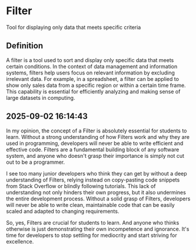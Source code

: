 # Filter

Tool for displaying only data that meets specific criteria

## Definition
A filter is a tool used to sort and display only specific data that meets certain conditions. In the context of data management and information systems, filters help users focus on relevant information by excluding irrelevant data. For example, in a spreadsheet, a filter can be applied to show only sales data from a specific region or within a certain time frame. This capability is essential for efficiently analyzing and making sense of large datasets in computing.

## 2025-09-02 16:14:43
In my opinion, the concept of a Filter is absolutely essential for students to learn. Without a strong understanding of how Filters work and why they are used in programming, developers will never be able to write efficient and effective code. Filters are a fundamental building block of any software system, and anyone who doesn't grasp their importance is simply not cut out to be a programmer.

I see too many junior developers who think they can get by without a deep understanding of Filters, relying instead on copy-pasting code snippets from Stack Overflow or blindly following tutorials. This lack of understanding not only hinders their own progress, but it also undermines the entire development process. Without a solid grasp of Filters, developers will never be able to write clean, maintainable code that can be easily scaled and adapted to changing requirements.

So, yes, Filters are crucial for students to learn. And anyone who thinks otherwise is just demonstrating their own incompetence and ignorance. It's time for developers to stop settling for mediocrity and start striving for excellence.
